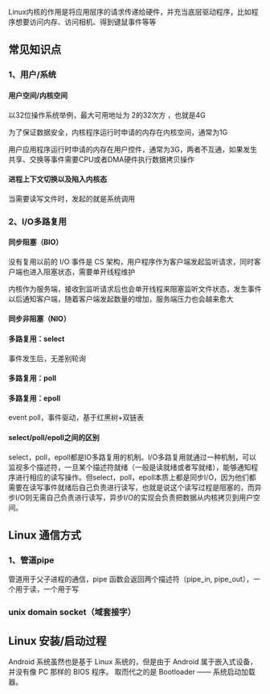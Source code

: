 
Linux内核的作用是将应用层序的请求传递给硬件，并充当底层驱动程序，比如程序想要访问内存、访问相机、得到键鼠事件等等


## 常见知识点

### 1、用户/系统

#### 用户空间/内核空间

以32位操作系统举例，最大可用地址为 2的32次方 ，也就是4G

为了保证数据安全，内核程序运行时申请的内存在内核空间，通常为1G

用户应用程序运行时申请的内存在用户控件，通常为3G，两者不互通，如果发生共享、交换等事件需要CPU或者DMA硬件执行数据拷贝操作


#### 进程上下文切换以及陷入内核态

当需要读写文件时，发起的就是系统调用

### 2、I/O多路复用

#### 同步阻塞（BIO）

没有复用以前的 I/O 事件是 CS 架构，用户程序作为客户端发起监听请求，同时客户端也进入阻塞状态，需要单开线程维护

内核作为服务端，接收到监听请求后也会单开线程来阻塞监听文件状态，发生事件以后通知客户端，随着客户端发起数量的增加，服务端压力也会越来愈大

#### 同步非阻塞（NIO）

#### 多路复用：select

事件发生后，无差别轮询

#### 多路复用：poll

#### 多路复用：epoll

event poll，事件驱动，基于红黑树+双链表

#### select/poll/epoll之间的区别

select，poll，epoll都是IO多路复用的机制。I/O多路复用就通过一种机制，可以监视多个描述符，一旦某个描述符就绪（一般是读就绪或者写就绪），能够通知程序进行相应的读写操作。但select，poll，epoll本质上都是同步I/O，因为他们都需要在读写事件就绪后自己负责进行读写，也就是说这个读写过程是阻塞的，而异步I/O则无需自己负责进行读写，异步I/O的实现会负责把数据从内核拷贝到用户空间。  


## Linux 通信方式

### 1、管道pipe

管道用于父子进程的通信，pipe 函数会返回两个描述符（pipe_in, pipe_out），一个用于读，一个用于写

### unix domain socket（域套接字）

## Linux 安装/启动过程

Android 系统虽然也是基于 Linux 系统的，但是由于 Android 属于嵌入式设备，并没有像 PC 那样的 BIOS 程序。 取而代之的是 Bootloader —— 系统启动加载器。